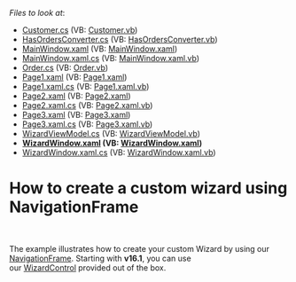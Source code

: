<!-- default file list -->
*Files to look at*:

* [Customer.cs](./CS/NavigationFrameWizard/Customer.cs) (VB: [Customer.vb](./VB/NavigationFrameWizard/Customer.vb))
* [HasOrdersConverter.cs](./CS/NavigationFrameWizard/HasOrdersConverter.cs) (VB: [HasOrdersConverter.vb](./VB/NavigationFrameWizard/HasOrdersConverter.vb))
* [MainWindow.xaml](./CS/NavigationFrameWizard/MainWindow.xaml) (VB: [MainWindow.xaml](./VB/NavigationFrameWizard/MainWindow.xaml))
* [MainWindow.xaml.cs](./CS/NavigationFrameWizard/MainWindow.xaml.cs) (VB: [MainWindow.xaml.vb](./VB/NavigationFrameWizard/MainWindow.xaml.vb))
* [Order.cs](./CS/NavigationFrameWizard/Order.cs) (VB: [Order.vb](./VB/NavigationFrameWizard/Order.vb))
* [Page1.xaml](./CS/NavigationFrameWizard/Page1.xaml) (VB: [Page1.xaml](./VB/NavigationFrameWizard/Page1.xaml))
* [Page1.xaml.cs](./CS/NavigationFrameWizard/Page1.xaml.cs) (VB: [Page1.xaml.vb](./VB/NavigationFrameWizard/Page1.xaml.vb))
* [Page2.xaml](./CS/NavigationFrameWizard/Page2.xaml) (VB: [Page2.xaml](./VB/NavigationFrameWizard/Page2.xaml))
* [Page2.xaml.cs](./CS/NavigationFrameWizard/Page2.xaml.cs) (VB: [Page2.xaml.vb](./VB/NavigationFrameWizard/Page2.xaml.vb))
* [Page3.xaml](./CS/NavigationFrameWizard/Page3.xaml) (VB: [Page3.xaml](./VB/NavigationFrameWizard/Page3.xaml))
* [Page3.xaml.cs](./CS/NavigationFrameWizard/Page3.xaml.cs) (VB: [Page3.xaml.vb](./VB/NavigationFrameWizard/Page3.xaml.vb))
* [WizardViewModel.cs](./CS/NavigationFrameWizard/WizardViewModel.cs) (VB: [WizardViewModel.vb](./VB/NavigationFrameWizard/WizardViewModel.vb))
* **[WizardWindow.xaml](./CS/NavigationFrameWizard/WizardWindow.xaml) (VB: [WizardWindow.xaml](./VB/NavigationFrameWizard/WizardWindow.xaml))**
* [WizardWindow.xaml.cs](./CS/NavigationFrameWizard/WizardWindow.xaml.cs) (VB: [WizardWindow.xaml.vb](./VB/NavigationFrameWizard/WizardWindow.xaml.vb))
<!-- default file list end -->
# How to create a custom wizard using NavigationFrame


<br>
<p>The example illustrates how to create your custom Wizard by using our <a href="https://documentation.devexpress.com/#wpf/clsDevExpressXpfWindowsUINavigationFrametopic">NavigationFrame</a>. Starting with <strong>v16.1</strong>, you can use our <a href="https://documentation.devexpress.com/WPF/CustomDocument115979.aspx">WizardControl</a> provided out of the box. </p>

<br/>


